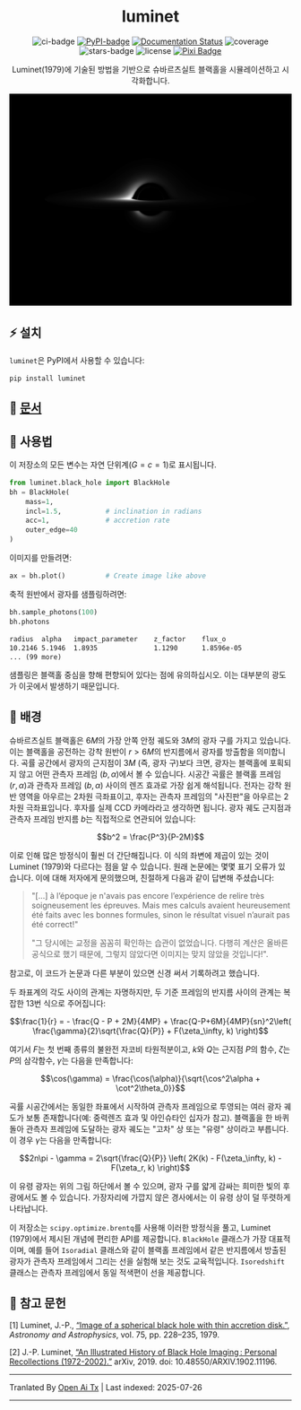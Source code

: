 <div align="center">
  
# luminet
![ci-badge](https://img.shields.io/appveyor/build/bgmeulem/luminet?label=ci&style=flat-square) [![PyPI-badge](https://img.shields.io/pypi/v/luminet?pypiBaseUrl=https%3A%2F%2Fpypi.org&style=flat-square&logo=pypi&logoColor=white&link=https%3A%2F%2Fpypi.org%2Fproject%2Fluminet%2F)](https://pypi.org/project/luminet) [![Documentation Status](https://readthedocs.org/projects/luminet/badge/?version=latest&style=flat-square)](https://luminet.readthedocs.io/en/latest/?badge=latest) ![coverage](https://img.shields.io/codecov/c/github/bgmeulem/Luminet?style=flat-square) ![stars-badge](https://img.shields.io/github/stars/bgmeulem/Luminet?style=flat-square) ![license](https://img.shields.io/github/license/bgmeulem/Luminet?style=flat-square) [![Pixi Badge](https://img.shields.io/endpoint?url=https://raw.githubusercontent.com/prefix-dev/pixi/main/assets/badge/v0.json&style=flat-square)](https://pixi.sh)

Luminet(1979)에 기술된 방법을 기반으로 슈바르츠실트 블랙홀을 시뮬레이션하고 시각화합니다.

![블랙홀의 예시 플롯](https://raw.githubusercontent.com/bgmeulem/luminet/master/assets/bh_plot.png)
</div>

## ⚡ 설치
`luminet`은 PyPI에서 사용할 수 있습니다:

```shell
pip install luminet
```

## 📖 [문서](https://luminet.readthedocs.io/en/latest/index.html)

## 🔩 사용법

이 저장소의 모든 변수는 자연 단위계($G=c=1$)로 표시됩니다.

```python
from luminet.black_hole import BlackHole
bh = BlackHole(
    mass=1,
    incl=1.5,           # inclination in radians
    acc=1,              # accretion rate
    outer_edge=40
)
```
이미지를 만들려면:
```python
ax = bh.plot()          # Create image like above
```

축적 원반에서 광자를 샘플링하려면:
```python
bh.sample_photons(100)
bh.photons
```
```
radius  alpha   impact_parameter    z_factor    flux_o
10.2146 5.1946  1.8935              1.1290      1.8596e-05
... (99 more)
```
샘플링은 블랙홀 중심을 향해 편향되어 있다는 점에 유의하십시오. 이는 대부분의 광도가 이곳에서 발생하기 때문입니다.

## 📝 배경
슈바르츠실트 블랙홀은 $6M$의 가장 안쪽 안정 궤도와 $3M$의 광자 구를 가지고 있습니다. 이는 블랙홀을 공전하는 강착 원반이 $r>6M$의 반지름에서 광자를 방출함을 의미합니다. 곡률 공간에서 광자의 근지점이 $3M$ (즉, 광자 구)보다 크면, 광자는 블랙홀에 포획되지 않고 어떤 관측자 프레임 $(b, \alpha)$에서 볼 수 있습니다. 시공간 곡률은 블랙홀 프레임 $(r, \alpha)$과 관측자 프레임 $(b, \alpha)$ 사이의 렌즈 효과로 가장 쉽게 해석됩니다. 전자는 강착 원반 영역을 아우르는 2차원 극좌표이고, 후자는 관측자 프레임의 "사진판"을 아우르는 2차원 극좌표입니다. 후자를 실제 CCD 카메라라고 생각하면 됩니다. 광자 궤도 근지점과 관측자 프레임 반지름 $b$는 직접적으로 연관되어 있습니다:

$$b^2 = \frac{P^3}{P-2M}$$

이로 인해 많은 방정식이 훨씬 더 간단해집니다. 
이 식의 좌변에 제곱이 있는 것이 Luminet (1979)와 다르다는 점을 알 수 있습니다. 원래 논문에는 몇몇 표기 오류가 있습니다. 이에 대해 저자에게 문의했으며, 친절하게 다음과 같이 답변해 주셨습니다:

> "[...] à l’époque je n'avais pas encore l’expérience de relire très soigneusement les épreuves. Mais mes calculs avaient  heureusement été faits avec les bonnes formules, sinon le résultat visuel n’aurait pas été correct!" 
>
>"그 당시에는 교정을 꼼꼼히 확인하는 습관이 없었습니다. 다행히 계산은 올바른 공식으로 했기 때문에, 그렇지 않았다면 이미지는 맞지 않았을 것입니다!".

참고로, 이 코드가 논문과 다른 부분이 있으면 신경 써서 기록하려고 했습니다.

두 좌표계의 각도 사이의 관계는 자명하지만, 두 기준 프레임의 반지름 사이의 관계는 복잡한 13번 식으로 주어집니다:

$$\frac{1}{r} = - \frac{Q - P + 2M}{4MP} + \frac{Q-P+6M}{4MP}{sn}^2\left( \frac{\gamma}{2}\sqrt{\frac{Q}{P}} + F(\zeta_\infty, k) \right)$$

여기서 $F$는 첫 번째 종류의 불완전 자코비 타원적분이고, $k$와 $Q$는 근지점 $P$의 함수, $\zeta$는 $P$의 삼각함수, $\gamma$는 다음을 만족합니다:

$$\cos(\gamma) = \frac{\cos(\alpha)}{\sqrt{\cos^2\alpha + \cot^2\theta_0}}$$

곡률 시공간에서는 동일한 좌표에서 시작하여 관측자 프레임으로 투영되는 여러 광자 궤도가 보통 존재합니다(예: 중력렌즈 효과 및 아인슈타인 십자가 참고). 블랙홀을 한 바퀴 돌아 관측자 프레임에 도달하는 광자 궤도는 "고차" 상 또는 "유령" 상이라고 부릅니다. 이 경우 $\gamma$는 다음을 만족합니다:

$$2n\pi - \gamma = 2\sqrt{\frac{Q}{P}} \left( 2K(k) - F(\zeta_\infty, k) - F(\zeta_r, k)  \right)$$

이 유령 광자는 위의 그림 하단에서 볼 수 있으며, 광자 구를 얇게 감싸는 희미한 빛의 후광에서도 볼 수 있습니다. 가장자리에 가깝지 않은 경사에서는 이 유령 상이 덜 뚜렷하게 나타납니다.

이 저장소는 `scipy.optimize.brentq`를 사용해 이러한 방정식을 풀고, Luminet (1979)에서 제시된 개념에 편리한 API를 제공합니다. `BlackHole` 클래스가 가장 대표적이며, 예를 들어 `Isoradial` 클래스와 같이 블랙홀 프레임에서 같은 반지름에서 방출된 광자가 관측자 프레임에서 그리는 선을 실험해 보는 것도 교육적입니다. `Isoredshift` 클래스는 관측자 프레임에서 동일 적색편이 선을 제공합니다.

## 📕 참고 문헌
[1] Luminet, J.-P., [“Image of a spherical black hole with thin accretion disk.”](https://ui.adsabs.harvard.edu/abs/1979A%26A....75..228L/abstract), <i>Astronomy and Astrophysics</i>, vol. 75, pp. 228–235, 1979.

[2] J.-P. Luminet, [“An Illustrated History of Black Hole Imaging : Personal Recollections (1972-2002).”](https://arxiv.org/abs/1902.11196) arXiv, 2019. doi: 10.48550/ARXIV.1902.11196. 






---


Tranlated By [Open Ai Tx](https://github.com/OpenAiTx/OpenAiTx) | Last indexed: 2025-07-26


---